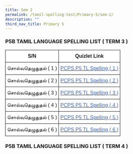 ```yaml
---
title: Sem 2
permalink: /tamil-spelling-test/Primary-5/sem-2/
description: ""
third_nav_title: Primary 5
---
```

### P5B TAMIL LANGUAGE SPELLING LIST ( TERM 3 )

<style type="text/css">
.tg  {border-collapse:collapse;border-spacing:0;margin:0px auto;}
.tg td{border-color:black;border-style:solid;border-width:1px;font-family:Arial, sans-serif;font-size:14px;
  overflow:hidden;padding:10px 5px;word-break:normal;}
.tg th{border-color:black;border-style:solid;border-width:1px;font-family:Arial, sans-serif;font-size:14px;
  font-weight:normal;overflow:hidden;padding:10px 5px;word-break:normal;}
.tg .tg-cbnv{background-color:#FFF;color:#4067AE;font-size:16px;text-align:center;vertical-align:middle}
.tg .tg-l70m{background-color:#FFF;font-size:16px;text-align:center;vertical-align:middle}
.tg .tg-st6x{background-color:#FFF;font-size:16px;font-weight:bold;text-align:center;vertical-align:middle}
.tg .tg-g86y{background-color:#FFF;color:#0382CB;font-size:16px;text-align:center;vertical-align:middle}
</style>
<table class="tg">
<tbody>
  <tr>
    <td class="tg-st6x">S/N</td>
    <td class="tg-st6x">Quizlet Link</td>
  </tr>
  <tr>
    <td class="tg-l70m">சொல்வதெழுதுதல் <span style="background-color:initial">( 1 )</span></td>
    <td class="tg-cbnv"><a href="https://qrgo.page.link/poNMg"><span style="text-decoration:none;color:#4067AE">PCPS P5 TL Spelling ( 1 )</span></a></td>
  </tr>
  <tr>
    <td class="tg-l70m">சொல்வதெழுதுதல் ( 2 )</td>
    <td class="tg-cbnv"><a href="https://qrgo.page.link/9qfBr"><span style="text-decoration:none;color:#4067AE">PCPS P5 TL Spelling ( 2 )</span></a></td>
  </tr>
  <tr>
    <td class="tg-l70m">சொல்வதெழுதுதல் ( 3 )</td>
    <td class="tg-cbnv"><a href="https://qrgo.page.link/HkLbJ"><span style="text-decoration:none;color:#4067AE">PCPS P5 TL Spelling ( 3 )</span></a></td>
  </tr>
  <tr>
    <td class="tg-l70m">சொல்வதெழுதுதல் ( 4 )</td>
    <td class="tg-cbnv"><a href="https://qrgo.page.link/iVXhQ"><span style="text-decoration:none;color:#4067AE">PCPS P5 TL Spelling ( 4 )</span></a></td>
  </tr>
  <tr>
    <td class="tg-l70m">சொல்வதெழுதுதல் ( 5 )</td>
    <td class="tg-cbnv"><a href="https://qrgo.page.link/36UjM"><span style="text-decoration:none;color:#4067AE">PCPS P5 TL Spelling ( 5 )</span></a></td>
  </tr>
  <tr>
    <td class="tg-l70m">சொல்வதெழுதுதல் ( 6 )</td>
    <td class="tg-g86y"><a href="https://qrgo.page.link/SzqJK" target="_blank" rel="noopener noreferrer"><span style="text-decoration:none;color:#4067AE">PCPS P5 TL Spelling ( 6 )</span></a></td>
  </tr>
</tbody>
</table>


### P5B TAMIL LANGUAGE SPELLING LIST ( TERM 4 )
